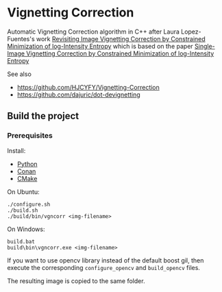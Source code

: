 # Vignetting Correction

Automatic Vignetting Correction algorithm in C++ after Laura Lopez-Fuentes's work
[Revisiting Image Vignetting Correction by Constrained Minimization of log-Intensity Entropy](https://www.researchgate.net/publication/300786398_Revisiting_Image_Vignetting_Correction_by_Constrained_Minimization_of_Log-Intensity_Entropy) which is based on the paper [Single-Image Vignetting Correction by Constrained Minimization of log-Intensity Entropy](https://www.semanticscholar.org/paper/Single-Image-Vignetting-Correction-by-Constrained-Torsten/e355fffc31fa0a7c5309bd2b90da84810e5ffb70)

See also
* https://github.com/HJCYFY/Vignetting-Correction
* https://github.com/dajuric/dot-devignetting

## Build the project

### Prerequisites

Install:
- [Python](https://python.org)
- [Conan](https://conan.io)
- [CMake](https://cmake.org)

On Ubuntu:
```shell
./configure.sh
./build.sh
./build/bin/vgncorr <img-filename>
```

On Windows:
```shell
build.bat
build\bin\vgncorr.exe <img-filename>
```

If you want to use opencv library instead of the default boost gil, then execute the corresponding `configure_opencv` and `build_opencv` files.

The resulting image is copied to the same folder.

